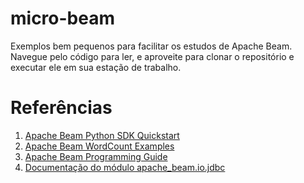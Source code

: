 # micro-beam

Exemplos bem pequenos para facilitar os estudos de Apache Beam.
Navegue pelo código para ler, e aproveite para clonar o repositório
e executar ele em sua estação de trabalho.

# Referências

1. [Apache Beam Python SDK Quickstart](https://beam.apache.org/get-started/quickstart-py/)
2. [Apache Beam WordCount Examples](https://beam.apache.org/get-started/wordcount-example/)
3. [Apache Beam Programming Guide](https://beam.apache.org/documentation/programming-guide/)
4. [Documentação do módulo apache_beam.io.jdbc](https://beam.apache.org/releases/pydoc/2.38.0/apache_beam.io.jdbc.html)